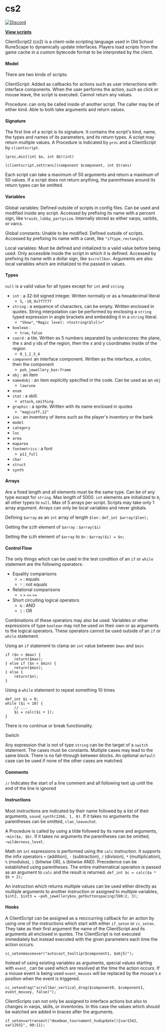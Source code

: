 # cs2

[![Discord](https://img.shields.io/discord/384870460640329728.svg?logo=discord)](https://discord.gg/G2kxrnU)

[**View scripts**](https://github.com/RuneStar/cs2-scripts)

ClientScript2 (cs2) is a client-side scripting language used in Old School RuneScape to dynamically update interfaces.
Players load scripts from the game cache in a custom bytecode format to be interpreted by the client.

#### Model

There are two kinds of scripts:

ClientScript: Added as callbacks for actions such as user interactions with interface components.
When the user performs the action, such as click or mouse leave, the script is executed.
Cannot return any values.

Procedure: can only be called inside of another script.
The caller may be of either kind.
Able to both take arguments and return values.

#### Signature

The first line of a script is its signature.
It contains the script's kind, name, the types and names of its parameters, and its return types.
A script may return multiple values.
A Procedure is indicated by `proc` and a ClientScript by `clientscript`.

`[proc,min](int $a, int $b)(int)`

`[clientscript,settrans](component $component, int $trans)`

Each script can take a maximum of 50 arguments and return a maximum of 50 values.
If a script does not return anything, the parentheses around its return types can be omitted.

#### Variables

Global variables:
Defined outside of scripts in config files.
Can be used and modified inside any script.
Accessed by prefixing its name with a percent sign, like `%raids_lobby_partysize`.
Internally stored as either varps, varbits, or varcs.

Global constants:
Unable to be modified.
Defined outside of scripts.
Accessed by prefixing its name with a caret, like `^iftype_rectangle`.

Local variables:
Must be defined and initialized to a valid value before being used.
Only accessible inside the script in which it is defined.
Accessed by prefixing its name with a dollar sign, like `$scrollbar`.
Arguments are also local variables which are initialized to the passed in values.

#### Types

`null` is a valid value for all types except for `int` and `string`

* `int` : a 32-bit signed integer. Written normally or as a hexadecimal literal
    * `5`, `-10`, `0x7f7f7f`
* `string` : a sequence of characters, can be empty.
Written enclosed in quotes.
String interpolation can be performed by enclosing a `string` typed expression in angle brackets and
embedding it in a `string` literal.
    * `"Show"`, `"Magic level: <tostring($lvl)>"`
* `boolean` :
    * `true`, `false`
* `coord` : a tile. Written as 5 numbers separated by underscores:
the plane, the x and y ids of the region, then the x and y coordinates inside of the region
    * `0_1_2_3_4` 
* `component` an interface component. Written as the interface, a colon, then the component
    * `poh_jewellery_box:frame`
* `obj` : an item
* `namedobj` : an item explicitly specified in the code. Can be used as an `obj`
    * `lawrune`
* `enum`
* `stat` : a skill.
    * `attack`, `smithing`
* `graphic` : a sprite. Written with its name enclosed in quotes
    * `"magicoff,12"`
* `inv` : an inventory of items such as the player's inventory or the bank
* `model`
* `category`
* `loc`
* `area`
* `maparea`
* `fontmetrics` : a font
    * `p11_full`
* `char`
* `struct`
* `synth`

#### Arrays

Are a fixed length and all elements must be the same type.
Can be of any type except for `string`.
Max length of 5000.
`int` elements are initialized to `0`, all other types to `null`.
Max of 5 arrays per script.
Scripts may take only 1 array argument.
Arrays can only be local variables and never globals.

Defining `$array` as an `int` array of length `$len` : `def_int $array($len);`

Getting the `$i`th element of `$array` : `$array($i)`

Setting the `$i`th element of `$array` to `$n` : `$array($i) = $n;` 

#### Control Flow

The only things which can be used in the test condition of an `if` or `while` statement are the following operators:

* Equality comparisons
    * `=` : equals
    * `!` : not equals
* Relational comparisons
    * `<` `>` `<=` `>=` 
* Short circuiting logical operators
    * `&` : AND
    * `|` : OR

Combinations of these operators may also be used. 
Variables or other expressions of type `boolean` may not be used on their own or as arguments to the logical operators.
These operators cannot be used outside of an `if` or `while` statement.

Using an `if` statement to clamp an `int` value between `$max` and `$min`

```
if ($n > $max) {
    return($max);
} else if ($n < $min) {
    return($min);
} else {
    return($n);
}
```

Using a `while` statement to repeat something 10 times

```
def_int $i = 0;
while ($i < 10) {
    // ...
    $i = calc($i + 1);
}
```

There is no continue or break functionality.

Switch

Any expression that is not of type `string` can be the target of a `switch` statement.
The cases must be constants.
Multiple cases may lead to the same block.
There is no fall-through between blocks.
An optional `default` case can be used if none of the other cases are matched.

#### Comments

`//` Indicates the start of a line comment and all following text up until the end of the line is ignored

#### Instructions

Most instructions are indicated by their name followed by a list of their arguments, `sound_synth(2266, 1, 0)`.
If it takes no arguments the parentheses can be omitted, `clan_leavechat`.

A Procedure is called by using a tilde followed by its name and arguments, `~min($a, $b)`.
If it takes no arguments the parentheses can be omitted, `~wilderness_level`.

Math on `int` expressions is performed using the `calc` instruction.
It supports the infix operators `+` (addition), `-` (subtraction), `/` (division), `*` (multiplication), `%` (modulus),
`|` (bitwise OR), `&` (bitwise AND).
Precedence can be established using parentheses.
The entire mathematical operation is passed as an argument to `calc` and the result is returned.
`def_int $c = calc($a * $b + 2);`

An instruction which returns multiple values can be used either directly as multiple arguments to another instruction or
assigned to multiple variables, `$int2, $int3 = ~poh_jewellerybox_getbuttonspacing(590:2, 3);`

#### Hooks

A ClientScript can be assigned as a reoccurring callback for an action by using one of the instructions which start with either `if_seton` or `cc_seton`.
They take as their first argument the name of the ClientScript and its arguments all enclosed in quotes.
The ClientScript is not executed immediately but instead executed with the given parameters each time the action occurs.

`cc_setonmouseover("autocast_tooltip($component1, $obj5)");`

Instead of using existing variables as arguments, special values starting with `event_` can be used which are resolved at the time the action occurs.
If a mouse event is being used `event_mousex` will be replaced by the mouse's x position when the event is triggered.

`cc_setondrag("scrollbar_vertical_drag($component0, $component1, event_mousey, false)");`

ClientScripts can not only be assigned to interface actions but also to changes in varps, skills, or inventories.
In this case the values which should be watched are added in braces after the arguments.

`if_setonvartransmit("deadman_tournament_hudupdate(){var1542, var1293}", 90:11);`